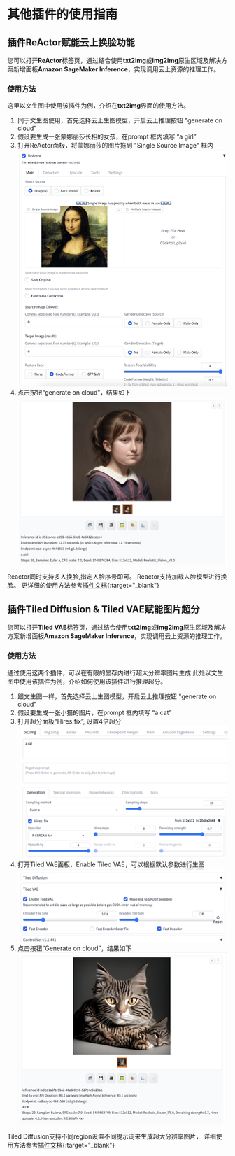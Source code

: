 # 其他插件的使用指南

## 插件ReActor赋能云上换脸功能

您可以打开**ReActor**标签页，通过结合使用**txt2img**或**img2img**原生区域及解决方案新增面板**Amazon SageMaker Inference**，实现调用云上资源的推理工作。 


### 使用方法
这里以文生图中使用该插件为例，介绍在**txt2img**界面的使用方法。
1. 同于文生图使用，首先选择云上生图模型，开启云上推理按钮 "generate on cloud"
2. 假设要生成一张蒙娜丽莎长相的女孩，在prompt 框内填写 “a girl”
3. 打开ReActor面板，将蒙娜丽莎的图片拖到 "Single Source Image" 框内
![Setting-Reactor](../../images/reactor.png)
4. 点击按钮“generate on cloud”，结果如下
![Setting-Reactor](../../images/reactor_result.png)

Reactor同时支持多人换脸,指定人脸序号即可。
Reactor支持加载人脸模型进行换脸。
更详细的使用方法参考[插件文档](https://github.com/Gourieff/sd-webui-reactor){:target="_blank"}

## 插件Tiled Diffusion & Tiled VAE赋能图片超分

您可以打开**Tiled VAE**标签页，通过结合使用**txt2img**或**img2img**原生区域及解决方案新增面板**Amazon SageMaker Inference**，实现调用云上资源的推理工作。 


### 使用方法
通过使用这两个插件，可以在有限的显存内进行超大分辨率图片生成
此处以文生图中使用该插件为例，介绍如何使用该插件进行推理超分。
1. 跟文生图一样，首先选择云上生图模型，开启云上推理按钮 "generate on cloud"
2. 假设要生成一张小猫的图片，在prompt 框内填写 “a cat”
3. 打开超分面板“Hires.fix”, 设置4倍超分
![Setting-tiledvae](../../images/tiledvae1.png)
4. 打开Tiled VAE面板，Enable Tiled VAE，可以根据默认参数进行生图
![Setting-tiledvae](../../images/tiledvae2.png)
5. 点击按钮“Generate on cloud”，结果如下
![Setting-tiledvae](../../images/tiledvae_result.png)

Tiled Diffusion支持不同region设置不同提示词来生成超大分辨率图片，
详细使用方法参考[插件文档](https://github.com/pkuliyi2015/multidiffusion-upscaler-for-automatic1111/tree/main){:target="_blank"}

